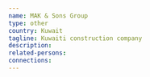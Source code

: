 ```yaml
---
name: MAK & Sons Group
type: other
country: Kuwait
tagline: Kuwaiti construction company
description:
related-persons:
connections:
---
```

